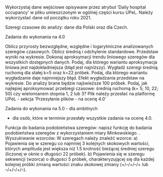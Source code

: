 Wykorzystaj dane wejściowe opisywane przez atrybut 'Daily hospital occupancy' w pliku umieszczonym w ogólnej części kursu UPeL. Należy wykorzystać dane od początku roku 2021.

Szeregi czasowe do analizy: dane dla Polski oraz dla Czech.

Zadania do wykonania na 4.0

Oblicz przyrosty bezwzględne, względne i logarytmiczne analizowanych szeregów czasowych. Oblicz średnią i odchylenie standardowe. Przedstaw wyniki na wykresie. 
Dokonaj aproksymacji trendu liniowego szeregów dla wszystkich dostępnych danych. Podaj, dla którego wariantu aproksymacja liniowa jest najdokładniejsza (błąd jest najniższy).
Wygładź szeregi średnią ruchomą dla stałej k=5 oraz k=22 próbek. Podaj, dla którego wariantu wygładzanie daje najmniejszy błąd. Efekt wygładzania przedstaw na wykresie.
Do analizy brane będzie najświeższe 100 próbek. Podaj, jak najlepiej aproksymować przebiegi czasowe: średnią ruchomą (k= 5; 10, 22; 50) czy wielomianem stopnia 1, 2 lub 3?
Plik należy przesłać na platformę UPeL - sekcja 'Przesyłanie plików - na ocenę 4.0'

Zadania do wykonania na 5.0 - dla ambitnych

- dla osób, które w terminie przesłały wszystkie zadania na ocenę 4.0.

Funkcja do badania podobieństwa szeregów: napisz funkcję do badania podobieństwa szeregów z wykorzystaniem miary Minkowskiego. .
Wyszukiwanie wzorców: W szeregach należy znaleźć wzorce:
a)    Pojawienia się w szeregu co najmniej 3 kolejnych skokowych wartości, których amplituda jest większa niż 1.5 krotność bieżącej średniej szeregu (liczonej w oknie o długości 22 próbek).
b)    Pojawienia się w szeregu sekwencji (wzorca) o długości 5 próbek, charakteryzującej się dla każdej kolejnej próbki zmianą wartości znaku skokowej zmiany (+/–/+/–/+ lub –/+/–/+/–).